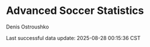 # Advanced Soccer Statistics
Denis Ostroushko

<!-- gfm -->

Last successful data update: 2025-08-28 00:15:36 CST
